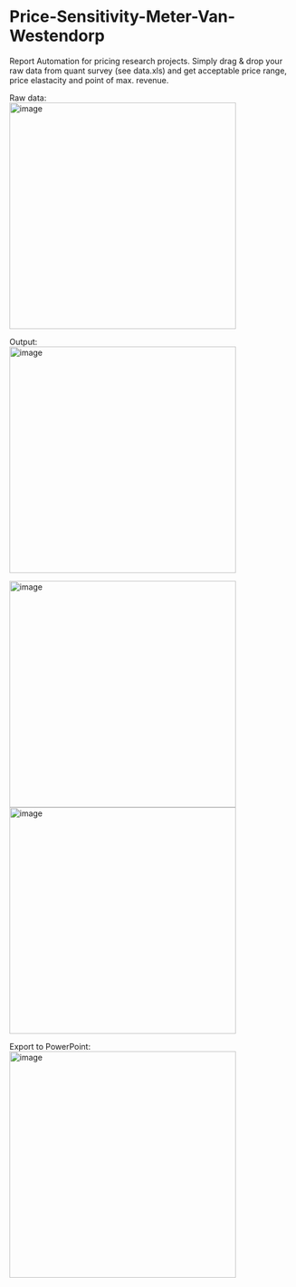 # Price-Sensitivity-Meter-Van-Westendorp
Report Automation for pricing research projects. Simply drag & drop your raw data from quant survey (see data.xls) and get acceptable price range, price elastacity and point of max. revenue.

Raw data:
<br>
<img width="400" alt="image" src="https://user-images.githubusercontent.com/86619579/160295015-d152f0b2-8d4f-43ac-b2f4-54c497cdfed8.png">

Output:
<br>
<img width="400" alt="image" src="https://user-images.githubusercontent.com/86619579/160295047-1a29d27a-8938-476f-ae33-b762fee2be8c.png">

<img width="400" alt="image" src="https://user-images.githubusercontent.com/86619579/160295049-525d73d0-3f26-43a1-a748-174991ebbd45.png">

<img width="400" alt="image" src="https://user-images.githubusercontent.com/86619579/160295052-236aafaa-3cf1-41ba-90e0-24e82eab5eba.png">

Export to PowerPoint:
<br>
<img width="400" alt="image" src="https://user-images.githubusercontent.com/86619579/160295063-8332d30a-096f-460b-a080-5e2b77d27b46.png">

